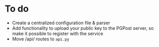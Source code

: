 To do
=====

* Create a centralized configuration file & parser
* Add functionality to upload your public key to the PGPost server, so make it possible to register with the service
* Move /api/ routes to `api.py`
